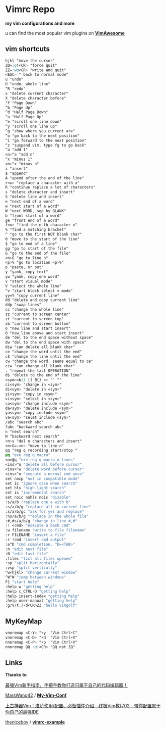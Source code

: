 # Vimrc Repo
**my vim configurations and more**

u can find the most popular vim plugins on **[VimAwesome](https://vimawesome.com/)**

## vim shortcuts

```css
hjkl "move the cursor"
ZQ=:q!<CR> "force quit"
ZZ=:wq<CR> "write and quit"
<ESC> " back to normal mode"
u "undo"
U "undo, whole line"
^R "redo"
x "delete current character"
X "delete character before"
^f "Page Down"
^b "Page Up"
^d "Half Page Down"
^u "Half Page Up"
^e "scroll one line down"
^y "scroll one line up"
^g "show where you current are"
^o "go back to the next position"
^i "go forward to the next position"
^z "suspend vim. type fg to go back"
^a "add 1"
<n>^a "add n"
^x "minus 1"
<n>^x "minus n"
i "insert"
a "append"
A "apend after the end of the line"
r<x> "replace a character with x"
R "continue replace a lot of characters"
s "delete character and insert"
S "delete line and insert"
e "next end of a word"
w "next start of a word"
W "next WORD, sep by BLANK"
b "front start of a word"
ge "front end of a word"
f<x> "find the n-th character x"
% "find a matching bracket"
^ "go to the first NOT blank char"
0 "move to the start of the line"
$ "go to end of a line"
gg "go to start of the file"
G "go to the end of the file"
<n>G "go to line n"
<p>% "go to location <p>%"
p "paste, or put"
y "yank, copy text"
yw "yank, copy one word"
v "start visual mode"
V "select the whole line"
^v "start block select v mode"
yy=Y "copy current line"
dd "delete and copy current line"
ddp "swap lines"
cc "change the whole line"
zz "current to screen center"
zt "current to screen top"
zb "current to screen bottom"
o "new line and start insert"
O "new line above and start insert"
de "del to the end space without space"
dw "del to the end space with space"
diw "can delete all blank char"
ce "change the word until the end"
c$ "change the line until the end"
cw "change the word, seems equal to ce"
ciw "can change all blank char"
. "repeat the last OPERATION"
d$ "delete to the end of the line"
<sym>=b() [] B{} <> '' ""
ci<sym> "change in <sym>"
di<sym> "delete in <sym>"
yi<sym> "copy in <sym>"
vi<sym> "select in <sym>"
ca<sym> "change include <sym>"
da<sym> "delete include <sym>"
ya<sym> "copy include <sym>"
va<sym> "selet include <sym>"
/abc "search abc"
?abc "backward search abc"
n "next search"
N "backward next search"
<n>s "del n characters and insert"
<n>G=:<n> "move to line n"
qq "reg q recording start/stop "
@q "exe reg q macro"
<n>@q "exe reg q macro n times"
<ins>^u "delete all before cursor"
<ins>^w "delete word before cursor"
<ins>^o "execute a normal cmd once"
set nocp "not in compatible mode"
set ic "ignore case when search"
set hls "high light search"
set is "incremental search"
set noic nohls nois "disable"
:s/a/b "replace one a with b"
:s/a/b/g "replace all in current line"
:s/a/b/gc "ask for yes and replace"
:%s/a/b/g "replace in the whole file"
:#,#s/a/b/g "change in line #,#"
:! <cmd> "execute a bash cmd"
:w filename "write to file filename"
:r FILENAME "insert a file"
:r !cmd "insert cmd output"
:e^D "cmd completion. ^D=<TAB>"
:n "edit next file"
:N "edit last file"
:files "list all files opened"
:sp "split horizontally"
:vsp "split vertically"
^w<hjkl> "change current window"
^W^W "jump between windows"
F1 "start help"
:help w "getting help"
:help c_CTRL-D "getting help"
:help insert-index "getting help"
:help user-manual "getting help"
:g/V/t.|-d<CR>ZZ "hello vimgolf"
```

## MyKeyMap

```css
vnoremap <C-Y> "+y	"Vim Ctrl+C"
vnoremap <C-D> "+d	"Vim Ctrl+X"
nnoremap <C-P> "+p	"Vim Ctrl+V"
nnoremap QQ :q!<CR>	"QQ not ZQ"
```

## Links

**Thanks to**

[最强Vim新手指南，手把手教你打造只属于自己的代码编辑器！](https://www.bilibili.com/video/BV1UQ4y1z7q5?spm_id_from=333.337.search-card.all.click&vd_source=14d31885014e67975c65bd7a2dedbc60)

[MarsWang42](https://github.com/MarsWang42) / **[My-Vim-Conf](https://github.com/MarsWang42/My-Vim-Conf)**

[上古神器Vim：进阶使用/配置、必备插件介绍 - 终极Vim教程02 - 带你配置属于你自己的最强IDE](https://www.bilibili.com/video/BV1e4411V7AA/?spm_id_from=333.788.recommend_more_video.0&vd_source=14d31885014e67975c65bd7a2dedbc60)

[theniceboy](https://github.com/theniceboy) / **[vimrc-example](https://github.com/theniceboy/vimrc-example)**
